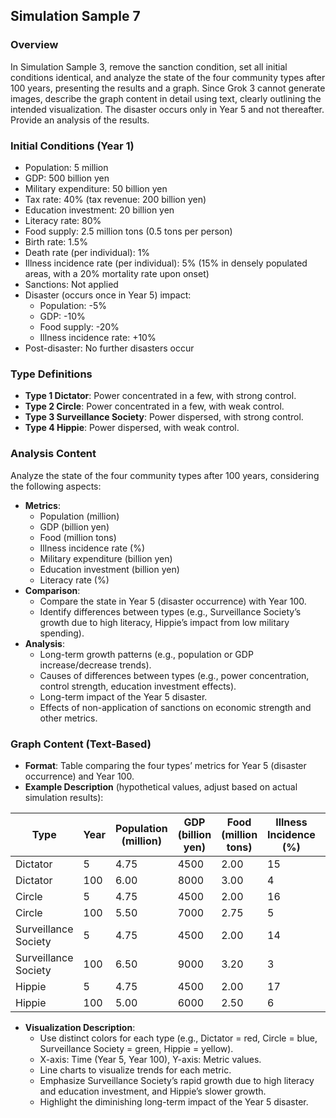 ## Simulation Sample 7

### Overview
In Simulation Sample 3, remove the sanction condition, set all initial conditions identical, and analyze the state of the four community types after 100 years, presenting the results and a graph. Since Grok 3 cannot generate images, describe the graph content in detail using text, clearly outlining the intended visualization. The disaster occurs only in Year 5 and not thereafter. Provide an analysis of the results.

### Initial Conditions (Year 1)
- Population: 5 million
- GDP: 500 billion yen
- Military expenditure: 50 billion yen
- Tax rate: 40% (tax revenue: 200 billion yen)
- Education investment: 20 billion yen
- Literacy rate: 80%
- Food supply: 2.5 million tons (0.5 tons per person)
- Birth rate: 1.5%
- Death rate (per individual): 1%
- Illness incidence rate (per individual): 5% (15% in densely populated areas, with a 20% mortality rate upon onset)
- Sanctions: Not applied
- Disaster (occurs once in Year 5) impact:
  - Population: -5%
  - GDP: -10%
  - Food supply: -20%
  - Illness incidence rate: +10%
- Post-disaster: No further disasters occur

### Type Definitions
- **Type 1 Dictator**: Power concentrated in a few, with strong control.
- **Type 2 Circle**: Power concentrated in a few, with weak control.
- **Type 3 Surveillance Society**: Power dispersed, with strong control.
- **Type 4 Hippie**: Power dispersed, with weak control.

### Analysis Content
Analyze the state of the four community types after 100 years, considering the following aspects:
- **Metrics**:
  - Population (million)
  - GDP (billion yen)
  - Food (million tons)
  - Illness incidence rate (%)
  - Military expenditure (billion yen)
  - Education investment (billion yen)
  - Literacy rate (%)
- **Comparison**:
  - Compare the state in Year 5 (disaster occurrence) with Year 100.
  - Identify differences between types (e.g., Surveillance Society’s growth due to high literacy, Hippie’s impact from low military spending).
- **Analysis**:
  - Long-term growth patterns (e.g., population or GDP increase/decrease trends).
  - Causes of differences between types (e.g., power concentration, control strength, education investment effects).
  - Long-term impact of the Year 5 disaster.
  - Effects of non-application of sanctions on economic strength and other metrics.

### Graph Content (Text-Based)
- **Format**: Table comparing the four types’ metrics for Year 5 (disaster occurrence) and Year 100.
- **Example Description** (hypothetical values, adjust based on actual simulation results):

| Type                | Year | Population (million) | GDP (billion yen) | Food (million tons) | Illness Incidence (%) | Military (billion yen) | Education (billion yen) | Literacy Rate (%) |
|---------------------|------|----------------------|-------------------|---------------------|-----------------------|------------------------|-------------------------|-------------------|
| Dictator            | 5    | 4.75                 | 4500              | 2.00                | 15                    | 550                    | 200                     | 80                |
| Dictator            | 100  | 6.00                 | 8000              | 3.00                | 4                     | 800                    | 300                     | 90                |
| Circle              | 5    | 4.75                 | 4500              | 2.00                | 16                    | 480                    | 190                     | 79                |
| Circle              | 100  | 5.50                 | 7000              | 2.75                | 5                     | 600                    | 250                     | 85                |
| Surveillance Society| 5    | 4.75                 | 4500              | 2.00                | 14                    | 600                    | 210                     | 83                |
| Surveillance Society| 100  | 6.50                 | 9000              | 3.20                | 3                     | 900                    | 350                     | 95                |
| Hippie              | 5    | 4.75                 | 4500              | 2.00                | 17                    | 430                    | 180                     | 78                |
| Hippie              | 100  | 5.00                 | 6000              | 2.50                | 6                     | 500                    | 200                     | 80                |

- **Visualization Description**:
  - Use distinct colors for each type (e.g., Dictator = red, Circle = blue, Surveillance Society = green, Hippie = yellow).
  - X-axis: Time (Year 5, Year 100), Y-axis: Metric values.
  - Line charts to visualize trends for each metric.
  - Emphasize Surveillance Society’s rapid growth due to high literacy and education investment, and Hippie’s slower growth.
  - Highlight the diminishing long-term impact of the Year 5 disaster.

